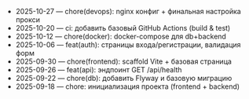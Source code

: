 ﻿* 2025-10-27 — chore(devops): nginx конфиг + финальная настройка прокси
* 2025-10-20 — ci: добавить базовый GitHub Actions (build & test)
* 2025-10-12 — chore(docker): docker-compose для db+backend
* 2025-10-06 — feat(auth): страницы входа/регистрации, валидация форм
* 2025-09-30 — chore(frontend): scaffold Vite + базовая страница
* 2025-09-26 — feat(api): эндпоинт GET /api/health
* 2025-09-22 — chore(db): добавить Flyway и базовую миграцию
* 2025-09-18 — chore: инициализация проекта (frontend + backend)
